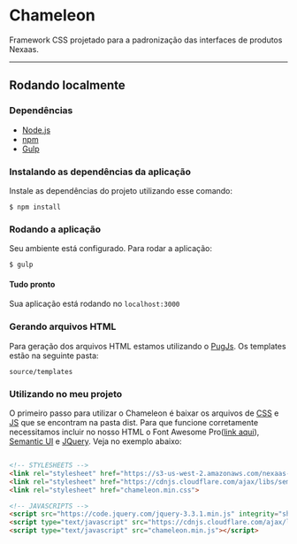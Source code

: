 # Chameleon
Framework CSS projetado para a padronização das interfaces de produtos Nexaas.
___

## Rodando localmente


### Dependências

- [Node.js](https://nodejs.org/)
- [npm](https://docs.npmjs.com/getting-started/installing-node)
- [Gulp](https://gulpjs.com/)

### Instalando as dependências da aplicação
Instale as dependências do projeto utilizando esse comando:

```
$ npm install
```

### Rodando a aplicação
Seu ambiente está configurado. Para rodar a aplicação:

```
$ gulp
```

#### Tudo pronto

Sua aplicação está rodando no `localhost:3000`

### Gerando arquivos HTML

Para geração dos arquivos HTML estamos utilizando o [PugJs](https://pugjs.org/api/getting-started.html). Os templates estão na seguinte pasta:

```
source/templates
```

### Utilizando no meu projeto

O primeiro passo para utilizar o Chameleon é baixar os arquivos de [CSS](dist/stylesheets) e [JS](dist/javascripts) que se encontram na pasta dist. Para que funcione corretamente necessitamos incluir no nosso HTML o Font Awesome Pro([link aqui](https://s3-us-west-2.amazonaws.com/nexaas-chameleon/fontawesome/v5.3.1/css/all.min.css)), [Semantic UI](https://github.com/Semantic-Org/Semantic-UI) e [JQuery](https://jquery.com/download/). Veja no exemplo abaixo:

```html

<!-- STYLESHEETS -->
<link rel="stylesheet" href="https://s3-us-west-2.amazonaws.com/nexaas-chameleon/fontawesome/v5.3.1/css/all.min.css">
<link rel="stylesheet" href="https://cdnjs.cloudflare.com/ajax/libs/semantic-ui/2.3.3/semantic.min.css">
<link rel="stylesheet" href="chameleon.min.css">

<!-- JAVASCRIPTS -->
<script src="https://code.jquery.com/jquery-3.3.1.min.js" integrity="sha256-FgpCb/KJQlLNfOu91ta32o/NMZxltwRo8QtmkMRdAu8=" crossorigin="anonymous"></script>
<script type="text/javascript" src="https://cdnjs.cloudflare.com/ajax/libs/semantic-ui/2.3.3/semantic.min.js"></script>
<script type="text/javascript" src="chameleon.min.js"></script>
``` 